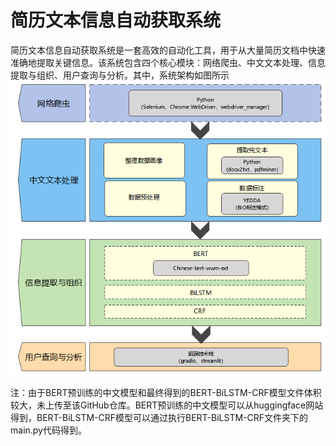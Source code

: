 # 简历文本信息自动获取系统

简历文本信息自动获取系统是一套高效的自动化工具，用于从大量简历文档中快速准确地提取关键信息。该系统包含四个核心模块：网络爬虫、中文文本处理、信息提取与组织、用户查询与分析。其中，系统架构如图所示![系统架构图](./images/系统架构图（1）.png)

注：由于BERT预训练的中文模型和最终得到的BERT-BiLSTM-CRF模型文件体积较大，未上传至该GitHub仓库。BERT预训练的中文模型可以从huggingface网站得到，BERT-BiLSTM-CRF模型可以通过执行BERT-BiLSTM-CRF文件夹下的main.py代码得到。
